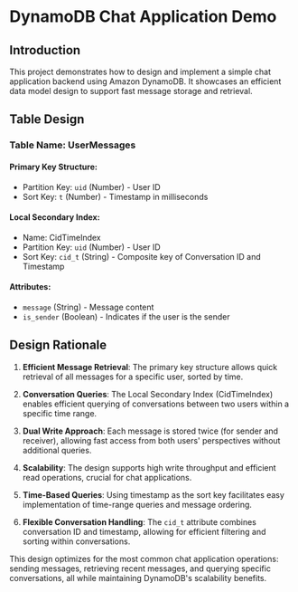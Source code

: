 # DynamoDB Chat Application Demo

## Introduction
This project demonstrates how to design and implement a simple chat application backend using Amazon DynamoDB. It showcases an efficient data model design to support fast message storage and retrieval.

## Table Design

### Table Name: UserMessages

#### Primary Key Structure:
- Partition Key: `uid` (Number) - User ID
- Sort Key: `t` (Number) - Timestamp in milliseconds

#### Local Secondary Index:
- Name: CidTimeIndex
- Partition Key: `uid` (Number) - User ID
- Sort Key: `cid_t` (String) - Composite key of Conversation ID and Timestamp

#### Attributes:
- `message` (String) - Message content
- `is_sender` (Boolean) - Indicates if the user is the sender

## Design Rationale

1. **Efficient Message Retrieval**: The primary key structure allows quick retrieval of all messages for a specific user, sorted by time.

2. **Conversation Queries**: The Local Secondary Index (CidTimeIndex) enables efficient querying of conversations between two users within a specific time range.

3. **Dual Write Approach**: Each message is stored twice (for sender and receiver), allowing fast access from both users' perspectives without additional queries.

4. **Scalability**: The design supports high write throughput and efficient read operations, crucial for chat applications.

5. **Time-Based Queries**: Using timestamp as the sort key facilitates easy implementation of time-range queries and message ordering.

6. **Flexible Conversation Handling**: The `cid_t` attribute combines conversation ID and timestamp, allowing for efficient filtering and sorting within conversations.

This design optimizes for the most common chat application operations: sending messages, retrieving recent messages, and querying specific conversations, all while maintaining DynamoDB's scalability benefits.